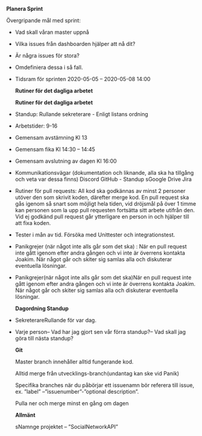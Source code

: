 **Planera Sprint**

Övergripande mål med sprint:

- Vad skall våran master uppnå

- Vilka issues från dashboarden hjälper att nå dit? 

- Är några issues för stora?

-  Omdefiniera dessa i så fall.

- Tidsram för sprinten 2020-05-05 – 2020-05-08 14:00

  

  

  **Rutiner för det dagliga arbetet**

  **Rutiner för det dagliga arbetet**

- Standup: Rullande sekreterare - Enligt listans ordning

- Arbetstider: 9-16

- Gemensam avstämning Kl 13 

- Gemensam fika Kl 14:30 – 14:45

- Gemensam avslutning av dagen Kl 16:00 

- Kommunikationsvägar (dokumentation och liknande, alla ska ha tillgång och veta var dessa finns) Discord GitHub - Standup sGoogle Drive Jira

- Rutiner för pull requests: All kod ska godkännas av minst 2 personer utöver den som skrivit koden, därefter merge kod. En pull request ska gås igenom så snart som möjligt hela tiden, vid dröjsmål på över 1 timme kan personen som la upp pull requesten fortsätta sitt arbete utifrån den. Vid ej godkänd pull request går ytterligare en person in och hjälper till att fixa koden.

- Tester i mån av tid. Försöka med Unittester och integrationstest.

- Panikgrejer (när något inte alls går som det ska) : När en pull request inte gått igenom efter andra gången och vi inte är överrens kontakta Joakim. När något går och skiter sig samlas alla och diskuterar eventuella lösningar.

- Panikgrejer(när något inte alls går som det ska)När en pull request inte gått igenom efter andra gången och vi inte är överrens kontakta Joakim. När något går och skiter sig samlas alla och diskuterar eventuella lösningar.

  **Dagordning Standup**

- SekreterareRullande för var dag.

- Varje person– Vad har jag gjort sen vår förra standup?– Vad skall jag göra till nästa standup?

  **Git**

  Master branch innehåller alltid fungerande kod.

  Alltid merge från utvecklings-branch(undantag kan ske vid Panik)

  Specifika branches när du påbörjar ett issuenamn bör referera till issue, ex. ”label” –”issuenumber”-”optional description”.

  Pulla ner och merge minst en gång om dagen

  **Allmänt**

  sNamnge projektet – ”SocialNetworkAPI”